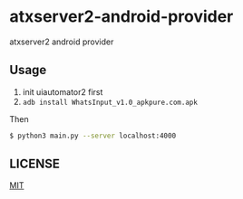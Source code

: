 # atxserver2-android-provider
atxserver2 android provider

## Usage

1. init uiautomator2 first
2. `adb install WhatsInput_v1.0_apkpure.com.apk`

Then

```bash
$ python3 main.py --server localhost:4000
```

## LICENSE
[MIT](LICENSE)
